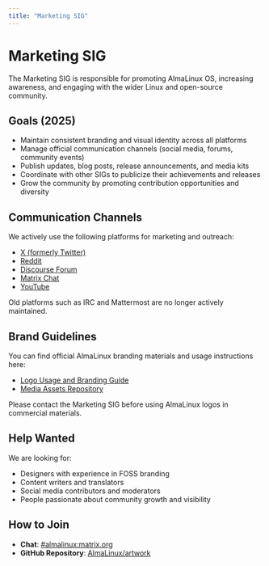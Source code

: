 ```yaml
---
title: "Marketing SIG"
---
```


# Marketing SIG

The Marketing SIG is responsible for promoting AlmaLinux OS, increasing awareness, and engaging with the wider Linux and open-source community.

## Goals (2025)

- Maintain consistent branding and visual identity across all platforms
- Manage official communication channels (social media, forums, community events)
- Publish updates, blog posts, release announcements, and media kits
- Coordinate with other SIGs to publicize their achievements and releases
- Grow the community by promoting contribution opportunities and diversity

## Communication Channels

We actively use the following platforms for marketing and outreach:

- [X (formerly Twitter)](https://x.com/AlmaLinux)
- [Reddit](https://www.reddit.com/r/AlmaLinux/)
- [Discourse Forum](https://almalinux.discourse.group/)
- [Matrix Chat](https://matrix.to/#/#almalinux:matrix.org)
- [YouTube](https://www.youtube.com/@AlmaLinux)

Old platforms such as IRC and Mattermost are no longer actively maintained.

## Brand Guidelines

You can find official AlmaLinux branding materials and usage instructions here:

- [Logo Usage and Branding Guide](https://wiki.almalinux.org/docs/branding.html)
- [Media Assets Repository](https://github.com/AlmaLinux/artwork)

Please contact the Marketing SIG before using AlmaLinux logos in commercial materials.

## Help Wanted

We are looking for:

- Designers with experience in FOSS branding
- Content writers and translators
- Social media contributors and moderators
- People passionate about community growth and visibility

## How to Join

- **Chat**: [#almalinux:matrix.org](https://matrix.to/#/#almalinux:matrix.org)
- **GitHub Repository**: [AlmaLinux/artwork](https://github.com/AlmaLinux/artwork)

